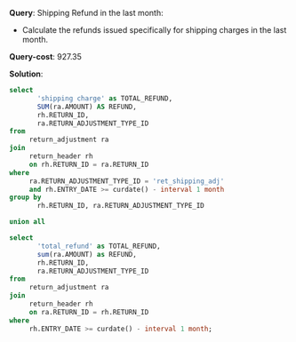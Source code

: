 **Query**: Shipping Refund in the last month:
  - Calculate the refunds issued specifically for shipping charges in the last month.

**Query-cost**: 927.35

**Solution**:
```sql
select 
       'shipping charge' as TOTAL_REFUND, 
       SUM(ra.AMOUNT) AS REFUND,
       rh.RETURN_ID,
       ra.RETURN_ADJUSTMENT_TYPE_ID
from
     return_adjustment ra
join
     return_header rh 
     on rh.RETURN_ID = ra.RETURN_ID
where 
     ra.RETURN_ADJUSTMENT_TYPE_ID = 'ret_shipping_adj'
     and rh.ENTRY_DATE >= curdate() - interval 1 month
group by  
       rh.RETURN_ID, ra.RETURN_ADJUSTMENT_TYPE_ID

union all

select 
       'total_refund' as TOTAL_REFUND, 
       sum(ra.AMOUNT) as REFUND,
       rh.RETURN_ID, 
       ra.RETURN_ADJUSTMENT_TYPE_ID
from 
     return_adjustment ra 
join 
     return_header rh 
     on ra.RETURN_ID = rh.RETURN_ID 
where 
     rh.ENTRY_DATE >= curdate() - interval 1 month;

